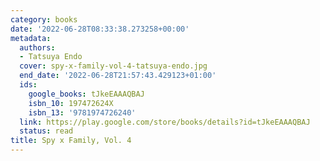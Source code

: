 ```yaml
---
category: books
date: '2022-06-28T08:33:38.273258+00:00'
metadata:
  authors:
  - Tatsuya Endo
  cover: spy-x-family-vol-4-tatsuya-endo.jpg
  end_date: '2022-06-28T21:57:43.429123+01:00'
  ids:
    google_books: tJkeEAAAQBAJ
    isbn_10: 197472624X
    isbn_13: '9781974726240'
  link: https://play.google.com/store/books/details?id=tJkeEAAAQBAJ
  status: read
title: Spy x Family, Vol. 4
---
```

